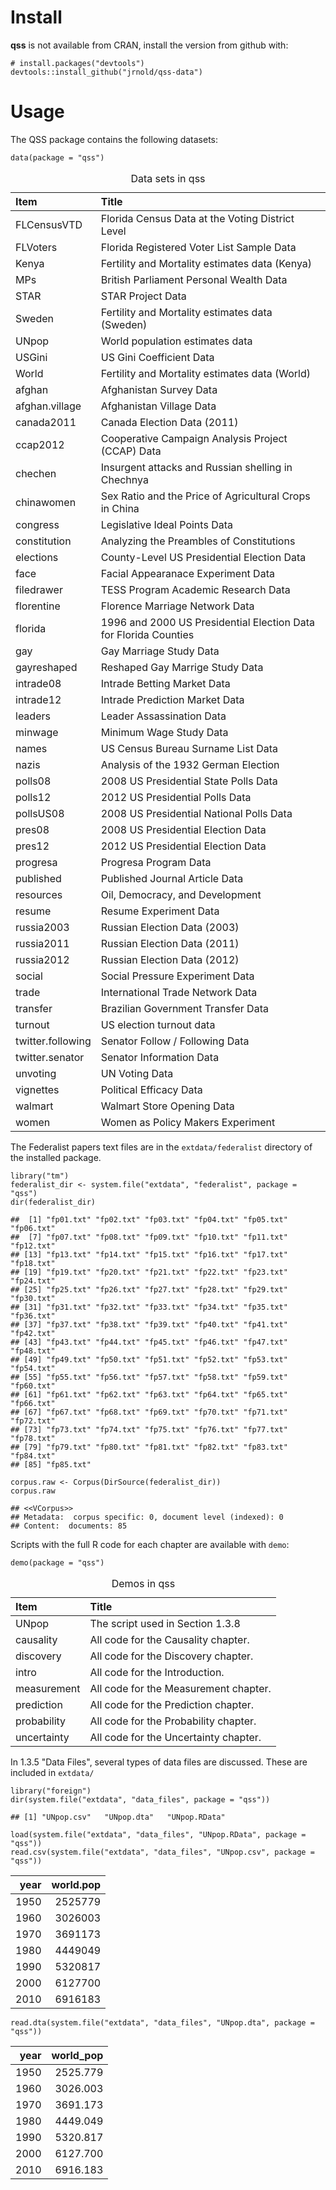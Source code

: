 Install
=======

**qss** is not available from CRAN, install the version from github
with:

    # install.packages("devtools")
    devtools::install_github("jrnold/qss-data")

Usage
=====

The QSS package contains the following datasets:

    data(package = "qss")

<table>
<caption>Data sets in qss</caption>
<thead>
<tr class="header">
<th align="left">Item</th>
<th align="left">Title</th>
</tr>
</thead>
<tbody>
<tr class="odd">
<td align="left">FLCensusVTD</td>
<td align="left">Florida Census Data at the Voting District Level</td>
</tr>
<tr class="even">
<td align="left">FLVoters</td>
<td align="left">Florida Registered Voter List Sample Data</td>
</tr>
<tr class="odd">
<td align="left">Kenya</td>
<td align="left">Fertility and Mortality estimates data (Kenya)</td>
</tr>
<tr class="even">
<td align="left">MPs</td>
<td align="left">British Parliament Personal Wealth Data</td>
</tr>
<tr class="odd">
<td align="left">STAR</td>
<td align="left">STAR Project Data</td>
</tr>
<tr class="even">
<td align="left">Sweden</td>
<td align="left">Fertility and Mortality estimates data (Sweden)</td>
</tr>
<tr class="odd">
<td align="left">UNpop</td>
<td align="left">World population estimates data</td>
</tr>
<tr class="even">
<td align="left">USGini</td>
<td align="left">US Gini Coefficient Data</td>
</tr>
<tr class="odd">
<td align="left">World</td>
<td align="left">Fertility and Mortality estimates data (World)</td>
</tr>
<tr class="even">
<td align="left">afghan</td>
<td align="left">Afghanistan Survey Data</td>
</tr>
<tr class="odd">
<td align="left">afghan.village</td>
<td align="left">Afghanistan Village Data</td>
</tr>
<tr class="even">
<td align="left">canada2011</td>
<td align="left">Canada Election Data (2011)</td>
</tr>
<tr class="odd">
<td align="left">ccap2012</td>
<td align="left">Cooperative Campaign Analysis Project (CCAP) Data</td>
</tr>
<tr class="even">
<td align="left">chechen</td>
<td align="left">Insurgent attacks and Russian shelling in Chechnya</td>
</tr>
<tr class="odd">
<td align="left">chinawomen</td>
<td align="left">Sex Ratio and the Price of Agricultural Crops in China</td>
</tr>
<tr class="even">
<td align="left">congress</td>
<td align="left">Legislative Ideal Points Data</td>
</tr>
<tr class="odd">
<td align="left">constitution</td>
<td align="left">Analyzing the Preambles of Constitutions</td>
</tr>
<tr class="even">
<td align="left">elections</td>
<td align="left">County-Level US Presidential Election Data</td>
</tr>
<tr class="odd">
<td align="left">face</td>
<td align="left">Facial Appearanace Experiment Data</td>
</tr>
<tr class="even">
<td align="left">filedrawer</td>
<td align="left">TESS Program Academic Research Data</td>
</tr>
<tr class="odd">
<td align="left">florentine</td>
<td align="left">Florence Marriage Network Data</td>
</tr>
<tr class="even">
<td align="left">florida</td>
<td align="left">1996 and 2000 US Presidential Election Data for Florida Counties</td>
</tr>
<tr class="odd">
<td align="left">gay</td>
<td align="left">Gay Marriage Study Data</td>
</tr>
<tr class="even">
<td align="left">gayreshaped</td>
<td align="left">Reshaped Gay Marrige Study Data</td>
</tr>
<tr class="odd">
<td align="left">intrade08</td>
<td align="left">Intrade Betting Market Data</td>
</tr>
<tr class="even">
<td align="left">intrade12</td>
<td align="left">Intrade Prediction Market Data</td>
</tr>
<tr class="odd">
<td align="left">leaders</td>
<td align="left">Leader Assassination Data</td>
</tr>
<tr class="even">
<td align="left">minwage</td>
<td align="left">Minimum Wage Study Data</td>
</tr>
<tr class="odd">
<td align="left">names</td>
<td align="left">US Census Bureau Surname List Data</td>
</tr>
<tr class="even">
<td align="left">nazis</td>
<td align="left">Analysis of the 1932 German Election</td>
</tr>
<tr class="odd">
<td align="left">polls08</td>
<td align="left">2008 US Presidential State Polls Data</td>
</tr>
<tr class="even">
<td align="left">polls12</td>
<td align="left">2012 US Presidential Polls Data</td>
</tr>
<tr class="odd">
<td align="left">pollsUS08</td>
<td align="left">2008 US Presidential National Polls Data</td>
</tr>
<tr class="even">
<td align="left">pres08</td>
<td align="left">2008 US Presidential Election Data</td>
</tr>
<tr class="odd">
<td align="left">pres12</td>
<td align="left">2012 US Presidential Election Data</td>
</tr>
<tr class="even">
<td align="left">progresa</td>
<td align="left">Progresa Program Data</td>
</tr>
<tr class="odd">
<td align="left">published</td>
<td align="left">Published Journal Article Data</td>
</tr>
<tr class="even">
<td align="left">resources</td>
<td align="left">Oil, Democracy, and Development</td>
</tr>
<tr class="odd">
<td align="left">resume</td>
<td align="left">Resume Experiment Data</td>
</tr>
<tr class="even">
<td align="left">russia2003</td>
<td align="left">Russian Election Data (2003)</td>
</tr>
<tr class="odd">
<td align="left">russia2011</td>
<td align="left">Russian Election Data (2011)</td>
</tr>
<tr class="even">
<td align="left">russia2012</td>
<td align="left">Russian Election Data (2012)</td>
</tr>
<tr class="odd">
<td align="left">social</td>
<td align="left">Social Pressure Experiment Data</td>
</tr>
<tr class="even">
<td align="left">trade</td>
<td align="left">International Trade Network Data</td>
</tr>
<tr class="odd">
<td align="left">transfer</td>
<td align="left">Brazilian Government Transfer Data</td>
</tr>
<tr class="even">
<td align="left">turnout</td>
<td align="left">US election turnout data</td>
</tr>
<tr class="odd">
<td align="left">twitter.following</td>
<td align="left">Senator Follow / Following Data</td>
</tr>
<tr class="even">
<td align="left">twitter.senator</td>
<td align="left">Senator Information Data</td>
</tr>
<tr class="odd">
<td align="left">unvoting</td>
<td align="left">UN Voting Data</td>
</tr>
<tr class="even">
<td align="left">vignettes</td>
<td align="left">Political Efficacy Data</td>
</tr>
<tr class="odd">
<td align="left">walmart</td>
<td align="left">Walmart Store Opening Data</td>
</tr>
<tr class="even">
<td align="left">women</td>
<td align="left">Women as Policy Makers Experiment</td>
</tr>
</tbody>
</table>

The Federalist papers text files are in the `extdata/federalist`
directory of the installed package.

    library("tm")
    federalist_dir <- system.file("extdata", "federalist", package = "qss")
    dir(federalist_dir)

    ##  [1] "fp01.txt" "fp02.txt" "fp03.txt" "fp04.txt" "fp05.txt" "fp06.txt"
    ##  [7] "fp07.txt" "fp08.txt" "fp09.txt" "fp10.txt" "fp11.txt" "fp12.txt"
    ## [13] "fp13.txt" "fp14.txt" "fp15.txt" "fp16.txt" "fp17.txt" "fp18.txt"
    ## [19] "fp19.txt" "fp20.txt" "fp21.txt" "fp22.txt" "fp23.txt" "fp24.txt"
    ## [25] "fp25.txt" "fp26.txt" "fp27.txt" "fp28.txt" "fp29.txt" "fp30.txt"
    ## [31] "fp31.txt" "fp32.txt" "fp33.txt" "fp34.txt" "fp35.txt" "fp36.txt"
    ## [37] "fp37.txt" "fp38.txt" "fp39.txt" "fp40.txt" "fp41.txt" "fp42.txt"
    ## [43] "fp43.txt" "fp44.txt" "fp45.txt" "fp46.txt" "fp47.txt" "fp48.txt"
    ## [49] "fp49.txt" "fp50.txt" "fp51.txt" "fp52.txt" "fp53.txt" "fp54.txt"
    ## [55] "fp55.txt" "fp56.txt" "fp57.txt" "fp58.txt" "fp59.txt" "fp60.txt"
    ## [61] "fp61.txt" "fp62.txt" "fp63.txt" "fp64.txt" "fp65.txt" "fp66.txt"
    ## [67] "fp67.txt" "fp68.txt" "fp69.txt" "fp70.txt" "fp71.txt" "fp72.txt"
    ## [73] "fp73.txt" "fp74.txt" "fp75.txt" "fp76.txt" "fp77.txt" "fp78.txt"
    ## [79] "fp79.txt" "fp80.txt" "fp81.txt" "fp82.txt" "fp83.txt" "fp84.txt"
    ## [85] "fp85.txt"

    corpus.raw <- Corpus(DirSource(federalist_dir))
    corpus.raw

    ## <<VCorpus>>
    ## Metadata:  corpus specific: 0, document level (indexed): 0
    ## Content:  documents: 85

Scripts with the full R code for each chapter are available with `demo`:

    demo(package = "qss")

<table>
<caption>Demos in qss</caption>
<thead>
<tr class="header">
<th align="left">Item</th>
<th align="left">Title</th>
</tr>
</thead>
<tbody>
<tr class="odd">
<td align="left">UNpop</td>
<td align="left">The script used in Section 1.3.8</td>
</tr>
<tr class="even">
<td align="left">causality</td>
<td align="left">All code for the Causality chapter.</td>
</tr>
<tr class="odd">
<td align="left">discovery</td>
<td align="left">All code for the Discovery chapter.</td>
</tr>
<tr class="even">
<td align="left">intro</td>
<td align="left">All code for the Introduction.</td>
</tr>
<tr class="odd">
<td align="left">measurement</td>
<td align="left">All code for the Measurement chapter.</td>
</tr>
<tr class="even">
<td align="left">prediction</td>
<td align="left">All code for the Prediction chapter.</td>
</tr>
<tr class="odd">
<td align="left">probability</td>
<td align="left">All code for the Probability chapter.</td>
</tr>
<tr class="even">
<td align="left">uncertainty</td>
<td align="left">All code for the Uncertainty chapter.</td>
</tr>
</tbody>
</table>

In 1.3.5 "Data Files", several types of data files are discussed. These
are included in `extdata/`

    library("foreign")
    dir(system.file("extdata", "data_files", package = "qss"))

    ## [1] "UNpop.csv"   "UNpop.dta"   "UNpop.RData"

    load(system.file("extdata", "data_files", "UNpop.RData", package = "qss"))
    read.csv(system.file("extdata", "data_files", "UNpop.csv", package = "qss"))

<table>
<thead>
<tr class="header">
<th align="right">year</th>
<th align="right">world.pop</th>
</tr>
</thead>
<tbody>
<tr class="odd">
<td align="right">1950</td>
<td align="right">2525779</td>
</tr>
<tr class="even">
<td align="right">1960</td>
<td align="right">3026003</td>
</tr>
<tr class="odd">
<td align="right">1970</td>
<td align="right">3691173</td>
</tr>
<tr class="even">
<td align="right">1980</td>
<td align="right">4449049</td>
</tr>
<tr class="odd">
<td align="right">1990</td>
<td align="right">5320817</td>
</tr>
<tr class="even">
<td align="right">2000</td>
<td align="right">6127700</td>
</tr>
<tr class="odd">
<td align="right">2010</td>
<td align="right">6916183</td>
</tr>
</tbody>
</table>

    read.dta(system.file("extdata", "data_files", "UNpop.dta", package = "qss"))

<table>
<thead>
<tr class="header">
<th align="right">year</th>
<th align="right">world_pop</th>
</tr>
</thead>
<tbody>
<tr class="odd">
<td align="right">1950</td>
<td align="right">2525.779</td>
</tr>
<tr class="even">
<td align="right">1960</td>
<td align="right">3026.003</td>
</tr>
<tr class="odd">
<td align="right">1970</td>
<td align="right">3691.173</td>
</tr>
<tr class="even">
<td align="right">1980</td>
<td align="right">4449.049</td>
</tr>
<tr class="odd">
<td align="right">1990</td>
<td align="right">5320.817</td>
</tr>
<tr class="even">
<td align="right">2000</td>
<td align="right">6127.700</td>
</tr>
<tr class="odd">
<td align="right">2010</td>
<td align="right">6916.183</td>
</tr>
</tbody>
</table>

